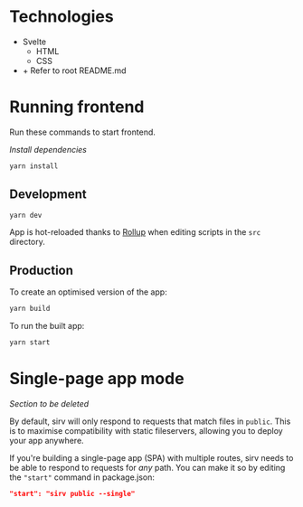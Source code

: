 # Technologies

- Svelte
    - HTML
    - CSS
- \+ Refer to root README.md

# Running frontend

Run these commands to start frontend.

_Install dependencies_

```bash
yarn install
```

## Development

```bash
yarn dev
```

App is hot-reloaded thanks to [Rollup](https://rollupjs.org) when editing scripts in the `src` directory.

## Production

To create an optimised version of the app:

```bash
yarn build
```

To run the built app:

```bash
yarn start
```

# Single-page app mode

*Section to be deleted*

By default, sirv will only respond to requests that match files in `public`. This is to maximise compatibility with
static fileservers, allowing you to deploy your app anywhere.

If you're building a single-page app (SPA) with multiple routes, sirv needs to be able to respond to requests for *any*
path. You can make it so by editing the `"start"` command in package.json:

```json
"start": "sirv public --single"
```
